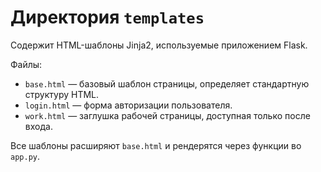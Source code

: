 # Директория `templates`

Содержит HTML-шаблоны Jinja2, используемые приложением Flask.

Файлы:

- `base.html` — базовый шаблон страницы, определяет стандартную структуру HTML.
- `login.html` — форма авторизации пользователя.
- `work.html` — заглушка рабочей страницы, доступная только после входа.

Все шаблоны расширяют `base.html` и рендерятся через функции во `app.py`.
